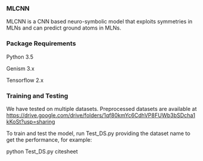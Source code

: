 ### MLCNN
MLCNN is a CNN based neuro-symbolic model that exploits symmetries in MLNs and can predict ground atoms in MLNs.

### Package Requirements
Python 3.5

Genism 3.x

Tensorflow 2.x

### Training and Testing
We have tested on multiple datasets. Preprocessed datasets are available at https://drive.google.com/drive/folders/1qf80kmYc6CdhVP8FUWb3bSDcha1kKoSt?usp=sharing

To train and test the model, run Test_DS.py providing the dataset name to get the performance, for example:

python Test_DS.py citesheet
